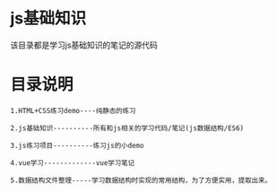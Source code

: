 # js基础知识
该目录都是学习js基础知识的笔记的源代码

# 目录说明

    1.HTML+CSS练习demo----纯静态的练习

    2.js基础知识----------所有和js相关的学习代码/笔记(js数据结构/ES6)

    3.js练习项目----------练习js的小demo

    4.vue学习-------------vue学习笔记

    5.数据结构文件整理-----学习数据结构时实现的常用结构，为了方便实用，提取出来。